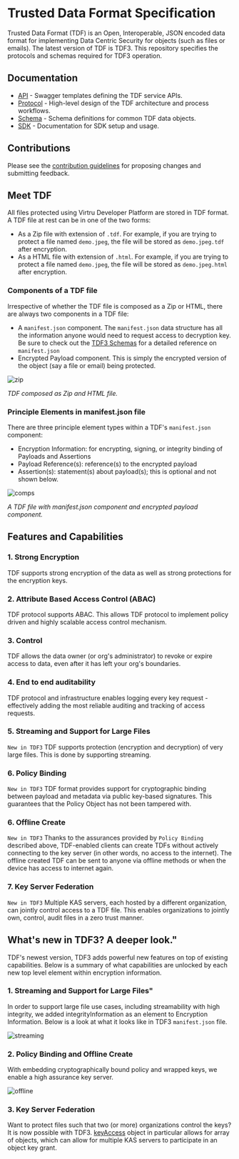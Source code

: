 # Trusted Data Format Specification

Trusted Data Format (TDF) is an Open, Interoperable, JSON encoded data format for implementing Data Centric Security for objects (such as files or emails). The latest version of TDF is TDF3. This repository specifies the protocols and schemas required for TDF3 operation.

## Documentation
* [API](api/) - Swagger templates defining the TDF service APIs.
* [Protocol](protocol/) - High-level design of the TDF architecture and process workflows.
* [Schema](schema/) - Schema definitions for common TDF data objects.
* [SDK](sdk/) - Documentation for SDK setup and usage.

## Contributions
Please see the [contribution guidelines](CONTRIBUTING.md) for proposing changes and submitting feedback.

## Meet TDF
All files protected using Virtru Developer Platform are stored in TDF format. A TDF file at rest can be in one of the two forms: 

* As a Zip file with extension of `.tdf`. For example, if you are trying to protect a file named `demo.jpeg`, the file will be stored as `demo.jpeg.tdf` after encryption.
* As a HTML file with extension of `.html`. For example, if you are trying to protect a file named `demo.jpeg`, the file will be stored as `demo.jpeg.html` after encryption.

### Components of a TDF file
Irrespective of whether the TDF file is composed as a Zip or HTML, there are always two components in a TDF file:
* A `manifest.json` component. The `manifest.json` data structure has all the information anyone would need to request access to decryption key. Be sure to check out the [TDF3 Schemas](schema/) for a detailed reference on `manifest.json` 
* Encrypted Payload component. This is simply the encrypted version of the object (say a file or email) being protected. 
 
![zip](https://files.readme.io/5af8aee-Zip_and_HTML.png "Zip and HTML")

_TDF composed as Zip and HTML file._

### Principle Elements in manifest.json file

There are three principle element types within a TDF's `manifest.json` component:
* Encryption Information: for encrypting, signing, or integrity binding of Payloads and Assertions
* Payload Reference(s): reference(s) to the encrypted payload
* Assertion(s): statement(s) about payload(s); this is optional and not shown below.

![comps](https://files.readme.io/05edbb5-Screen_Shot_2018-12-10_at_9.08.21_AM.png "Components")

_A TDF file with manifest.json component and encrypted payload component._

## Features and Capabilities

### 1. Strong Encryption
TDF supports strong encryption of the data as well as strong protections for the encryption keys.

### 2. Attribute Based Access Control (ABAC)
TDF protocol supports ABAC. This allows TDF protocol to implement policy driven and highly scalable access control mechanism.

### 3. Control
TDF allows the data owner (or org's administrator) to revoke or expire access to data, even after it has left your org's boundaries.

### 4. End to end auditability
TDF protocol and infrastructure enables logging every key request - effectively adding the most reliable auditing and tracking of access requests.

### 5. Streaming and Support for Large Files
`New in TDF3`
TDF supports protection (encryption and decryption) of very large files. This is done by supporting streaming. 

### 6. Policy Binding
`New in TDF3`
TDF format provides support for cryptographic binding between payload and metadata via public key-based signatures. This guarantees that the Policy Object has not been tampered with.

### 6. Offline Create
`New in TDF3`
Thanks to the assurances provided by `Policy Binding` described above, TDF-enabled clients can create TDFs without actively connecting to the key server (in other words, no access to the internet). The offline created TDF can be sent to anyone via offline methods or when the device has access to internet again. 

### 7. Key Server Federation
`New in TDF3`
Multiple KAS servers, each hosted by a different organization, can jointly control access to a TDF file. This enables organizations to jointly own, control, audit files in a zero trust manner. 

## What's new in TDF3? A deeper look."
TDF's newest version, TDF3 adds powerful new features on top of existing capabilities. Below is a summary of what capabilities are unlocked by each new top level element within encryption information.

### 1. Streaming and Support for Large Files"
In order to support large file use cases, including streamability with high integrity, we added integrityInformation as an element to Encryption Information.  Below is a look at what it looks like in TDF3 `manifest.json` file.

![streaming](https://files.readme.io/d84d456-Screen_Shot_2018-12-10_at_9.12.05_AM.png "Streaming")

### 2. Policy Binding and Offline Create
With embedding cryptographically bound policy and wrapped keys, we enable a high assurance key server. 

![offline](https://files.readme.io/f5fb283-Screen_Shot_2018-12-10_at_9.15.27_AM.png "Offline create")

### 3. Key Server Federation
Want to protect files such that two (or more) organizations control the keys? It is now possible with TDF3. [keyAccess](schema/KeyAccessObject.md) object in particular allows for array of objects, which can allow for multiple KAS servers to participate in an object key grant.
